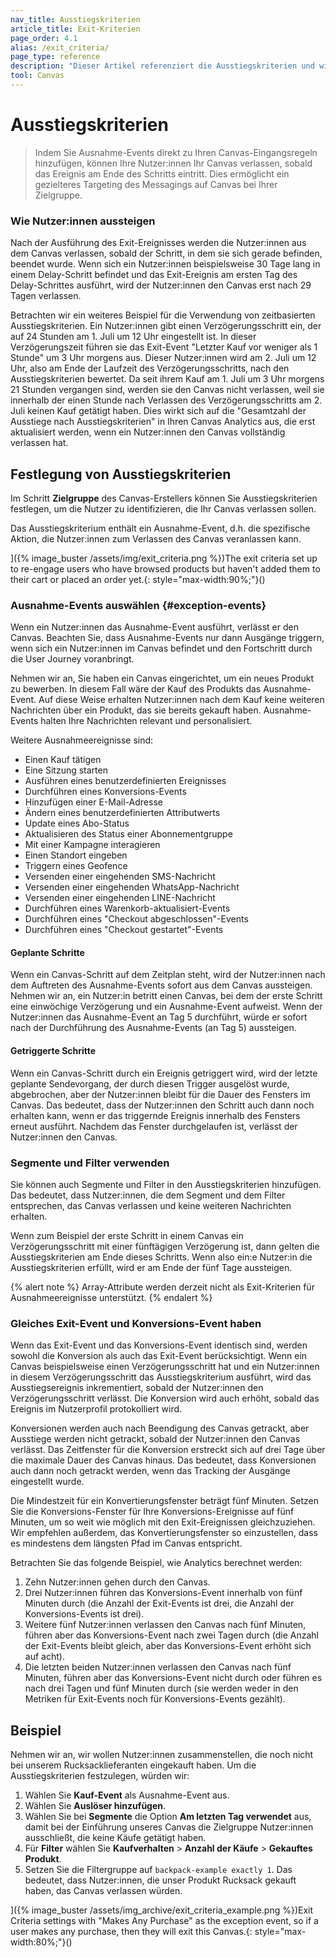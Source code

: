 ```yaml
---
nav_title: Ausstiegskriterien
article_title: Exit-Kriterien 
page_order: 4.1
alias: /exit_criteria/
page_type: reference
description: "Dieser Artikel referenziert die Ausstiegskriterien und wie Nutzer:innen Ihr Canvas auf der Grundlage der ausgewählten Kriterien verlassen können."
tool: Canvas
---
```


# Ausstiegskriterien

> Indem Sie Ausnahme-Events direkt zu Ihren Canvas-Eingangsregeln hinzufügen, können Ihre Nutzer:innen Ihr Canvas verlassen, sobald das Ereignis am Ende des Schritts eintritt. Dies ermöglicht ein gezielteres Targeting des Messagings auf Canvas bei Ihrer Zielgruppe.

### Wie Nutzer:innen aussteigen

Nach der Ausführung des Exit-Ereignisses werden die Nutzer:innen aus dem Canvas verlassen, sobald der Schritt, in dem sie sich gerade befinden, beendet wurde. Wenn sich ein Nutzer:innen beispielsweise 30 Tage lang in einem Delay-Schritt befindet und das Exit-Ereignis am ersten Tag des Delay-Schrittes ausführt, wird der Nutzer:innen den Canvas erst nach 29 Tagen verlassen.

Betrachten wir ein weiteres Beispiel für die Verwendung von zeitbasierten Ausstiegskriterien. Ein Nutzer:innen gibt einen Verzögerungsschritt ein, der auf 24 Stunden am 1\. Juli um 12 Uhr eingestellt ist. In dieser Verzögerungszeit führen sie das Exit-Event "Letzter Kauf vor weniger als 1 Stunde" um 3 Uhr morgens aus. Dieser Nutzer:innen wird am 2\. Juli um 12 Uhr, also am Ende der Laufzeit des Verzögerungsschritts, nach den Ausstiegskriterien bewertet. Da seit ihrem Kauf am 1\. Juli um 3 Uhr morgens 21 Stunden vergangen sind, werden sie den Canvas nicht verlassen, weil sie innerhalb der einen Stunde nach Verlassen des Verzögerungsschritts am 2\. Juli keinen Kauf getätigt haben. Dies wirkt sich auf die "Gesamtzahl der Ausstiege nach Ausstiegskriterien" in Ihren Canvas Analytics aus, die erst aktualisiert werden, wenn ein Nutzer:innen den Canvas vollständig verlassen hat.

## Festlegung von Ausstiegskriterien

Im Schritt **Zielgruppe** des Canvas-Erstellers können Sie Ausstiegskriterien festlegen, um die Nutzer zu identifizieren, die Ihr Canvas verlassen sollen. 

Das Ausstiegskriterium enthält ein Ausnahme-Event, d.h. die spezifische Aktion, die Nutzer:innen zum Verlassen des Canvas veranlassen kann.

]({% image_buster /assets/img/exit_criteria.png %})The exit criteria set up to re-engage users who have browsed products but haven't added them to their cart or placed an order yet.{: style="max-width:90%;"}()

### Ausnahme-Events auswählen {#exception-events}

Wenn ein Nutzer:innen das Ausnahme-Event ausführt, verlässt er den Canvas. Beachten Sie, dass Ausnahme-Events nur dann Ausgänge triggern, wenn sich ein Nutzer:innen im Canvas befindet und den Fortschritt durch die User Journey voranbringt.

Nehmen wir an, Sie haben ein Canvas eingerichtet, um ein neues Produkt zu bewerben. In diesem Fall wäre der Kauf des Produkts das Ausnahme-Event. Auf diese Weise erhalten Nutzer:innen nach dem Kauf keine weiteren Nachrichten über ein Produkt, das sie bereits gekauft haben. Ausnahme-Events halten Ihre Nachrichten relevant und personalisiert.

Weitere Ausnahmeereignisse sind:

- Einen Kauf tätigen
- Eine Sitzung starten
- Ausführen eines benutzerdefinierten Ereignisses
- Durchführen eines Konversions-Events
- Hinzufügen einer E-Mail-Adresse
- Ändern eines benutzerdefinierten Attributwerts
- Update eines Abo-Status
- Aktualisieren des Status einer Abonnementgruppe
- Mit einer Kampagne interagieren
- Einen Standort eingeben
- Triggern eines Geofence
- Versenden einer eingehenden SMS-Nachricht
- Versenden einer eingehenden WhatsApp-Nachricht
- Versenden einer eingehenden LINE-Nachricht
- Durchführen eines Warenkorb-aktualisiert-Events
- Durchführen eines "Checkout abgeschlossen"-Events
- Durchführen eines "Checkout gestartet"-Events

#### Geplante Schritte

Wenn ein Canvas-Schritt auf dem Zeitplan steht, wird der Nutzer:innen nach dem Auftreten des Ausnahme-Events sofort aus dem Canvas aussteigen. Nehmen wir an, ein Nutzer:in betritt einen Canvas, bei dem der erste Schritt eine einwöchige Verzögerung und ein Ausnahme-Event aufweist. Wenn der Nutzer:innen das Ausnahme-Event an Tag 5 durchführt, würde er sofort nach der Durchführung des Ausnahme-Events (an Tag 5) aussteigen. 
 
#### Getriggerte Schritte

Wenn ein Canvas-Schritt durch ein Ereignis getriggert wird, wird der letzte geplante Sendevorgang, der durch diesen Trigger ausgelöst wurde, abgebrochen, aber der Nutzer:innen bleibt für die Dauer des Fensters im Canvas. Das bedeutet, dass der Nutzer:innen den Schritt auch dann noch erhalten kann, wenn er das triggernde Ereignis innerhalb des Fensters erneut ausführt. Nachdem das Fenster durchgelaufen ist, verlässt der Nutzer:innen den Canvas.

### Segmente und Filter verwenden

Sie können auch Segmente und Filter in den Ausstiegskriterien hinzufügen. Das bedeutet, dass Nutzer:innen, die dem Segment und dem Filter entsprechen, das Canvas verlassen und keine weiteren Nachrichten erhalten. 

Wenn zum Beispiel der erste Schritt in einem Canvas ein Verzögerungsschritt mit einer fünftägigen Verzögerung ist, dann gelten die Ausstiegskriterien am Ende dieses Schritts. Wenn also ein:e Nutzer:in die Ausstiegskriterien erfüllt, wird er am Ende der fünf Tage aussteigen.

{% alert note %}
Array-Attribute werden derzeit nicht als Exit-Kriterien für Ausnahmeereignisse unterstützt.
{% endalert %}

### Gleiches Exit-Event und Konversions-Event haben

Wenn das Exit-Event und das Konversions-Event identisch sind, werden sowohl die Konversion als auch das Exit-Event berücksichtigt. Wenn ein Canvas beispielsweise einen Verzögerungsschritt hat und ein Nutzer:innen in diesem Verzögerungsschritt das Ausstiegskriterium ausführt, wird das Ausstiegsereignis inkrementiert, sobald der Nutzer:innen den Verzögerungsschritt verlässt. Die Konversion wird auch erhöht, sobald das Ereignis im Nutzerprofil protokolliert wird.

Konversionen werden auch nach Beendigung des Canvas getrackt, aber Ausstiege werden nicht getrackt, sobald der Nutzer:innen den Canvas verlässt. Das Zeitfenster für die Konversion erstreckt sich auf drei Tage über die maximale Dauer des Canvas hinaus. Das bedeutet, dass Konversionen auch dann noch getrackt werden, wenn das Tracking der Ausgänge eingestellt wurde. 

Die Mindestzeit für ein Konvertierungsfenster beträgt fünf Minuten. Setzen Sie die Konversions-Fenster für Ihre Konversions-Ereignisse auf fünf Minuten, um so weit wie möglich mit den Exit-Ereignissen gleichzuziehen. Wir empfehlen außerdem, das Konvertierungsfenster so einzustellen, dass es mindestens dem längsten Pfad im Canvas entspricht.

Betrachten Sie das folgende Beispiel, wie Analytics berechnet werden:

1. Zehn Nutzer:innen gehen durch den Canvas.
2. Drei Nutzer:innen führen das Konversions-Event innerhalb von fünf Minuten durch (die Anzahl der Exit-Events ist drei, die Anzahl der Konversions-Events ist drei).
3. Weitere fünf Nutzer:innen verlassen den Canvas nach fünf Minuten, führen aber das Konversions-Event nach zwei Tagen durch (die Anzahl der Exit-Events bleibt gleich, aber das Konversions-Event erhöht sich auf acht).
4. Die letzten beiden Nutzer:innen verlassen den Canvas nach fünf Minuten, führen aber das Konversions-Event nicht durch oder führen es nach drei Tagen und fünf Minuten durch (sie werden weder in den Metriken für Exit-Events noch für Konversions-Events gezählt).

## Beispiel

Nehmen wir an, wir wollen Nutzer:innen zusammenstellen, die noch nicht bei unserem Rucksacklieferanten eingekauft haben. Um die Ausstiegskriterien festzulegen, würden wir:

1. Wählen Sie **Kauf-Event** als Ausnahme-Event aus.
2. Wählen Sie **Auslöser hinzufügen**. 
3. Wählen Sie bei **Segmente** die Option **Am letzten Tag verwendet** aus, damit bei der Einführung unseres Canvas die Zielgruppe Nutzer:innen ausschließt, die keine Käufe getätigt haben.
4. Für **Filter** wählen Sie **Kaufverhalten** > **Anzahl der Käufe** > **Gekauftes Produkt**.
5. Setzen Sie die Filtergruppe auf `backpack-example exactly 1`. Das bedeutet, dass Nutzer:innen, die unser Produkt Rucksack gekauft haben, das Canvas verlassen würden.

]({% image_buster /assets/img_archive/exit_criteria_example.png %})Exit Criteria settings with "Makes Any Purchase" as the exception event, so if a user makes any purchase, then they will exit this Canvas.{: style="max-width:80%;"}()


